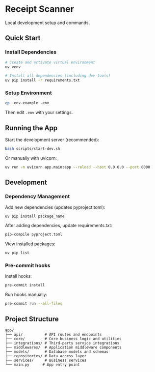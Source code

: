# Receipt Scanner

Local development setup and commands.

## Quick Start

### Install Dependencies
```bash
# Create and activate virtual environment
uv venv
```

```bash
# Install all dependencies (including dev tools)
uv pip install -r requirements.txt
```

### Setup Environment
```bash
cp .env.example .env
```
Then edit `.env` with your settings.

## Running the App

Start the development server (recommended):
```bash
bash scripts/start-dev.sh
```

Or manually with uvicorn:
```bash
uv run -m uvicorn app.main:app --reload --host 0.0.0.0 --port 8000
```

## Development

### Dependency Management

Add new dependencies (updates pyproject.toml):
```bash
uv pip install package_name
```

After adding dependencies, update requirements.txt:
```bash
pip-compile pyproject.toml
```

View installed packages:
```bash
uv pip list
```

### Pre-commit hooks

Install hooks:
```bash
pre-commit install
```

Run hooks manually:
```bash
pre-commit run --all-files
```

## Project Structure
```
app/
├── api/          # API routes and endpoints
├── core/         # Core business logic and utilities
├── integrations/ # Third-party service integrations
├── middlewares/  # Application middleware components
├── models/       # Database models and schemas
├── repositories/ # Data access layer
├── services/     # Business services
└── main.py      # App entry point
```
